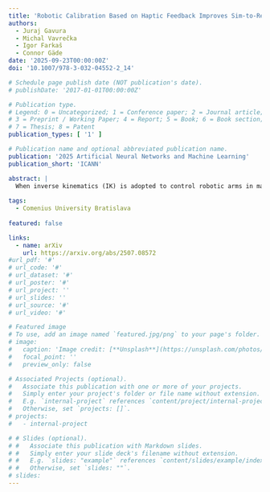 ```yaml
---
title: 'Robotic Calibration Based on Haptic Feedback Improves Sim-to-Real Transfer'
authors:
  - Juraj Gavura
  - Michal Vavrečka
  - Igor Farkaš
  - Connor Gäde
date: '2025-09-23T00:00:00Z'
doi: '10.1007/978-3-032-04552-2_14'

# Schedule page publish date (NOT publication's date).
# publishDate: '2017-01-01T00:00:00Z'

# Publication type.
# Legend: 0 = Uncategorized; 1 = Conference paper; 2 = Journal article;
# 3 = Preprint / Working Paper; 4 = Report; 5 = Book; 6 = Book section;
# 7 = Thesis; 8 = Patent
publication_types: [ '1' ]

# Publication name and optional abbreviated publication name.
publication: '2025 Artificial Neural Networks and Machine Learning'
publication_short: 'ICANN'

abstract: |
  When inverse kinematics (IK) is adopted to control robotic arms in manipulation tasks, there is often a discrepancy between the end effector (EE) position of the robot model in the simulator and the physical EE in reality. In most robotic scenarios with sim-to-real transfer, we have information about joint positions in both simulation and reality, but the EE position is only available in simulation. We developed a novel method to overcome this difficulty based on haptic feedback calibration, using a touchscreen in front of the robot that provides information on the EE position in the real environment. During the calibration procedure, the robot touches specific points on the screen, and the information is stored. In the next stage, we build a transformation function from the data based on linear transformation and neural networks that is capable of outputting all missing variables from any partial input (simulated/real joint/EE position). Our results demonstrate that a fully nonlinear neural network model performs best, significantly reducing positioning errors.
  
tags:
  - Comenius University Bratislava
  
featured: false

links:
  - name: arXiv
    url: https://arxiv.org/abs/2507.08572
#url_pdf: '#'
# url_code: '#'
# url_dataset: '#'
# url_poster: '#'
# url_project: ''
# url_slides: ''
# url_source: '#'
# url_video: '#'

# Featured image
# To use, add an image named `featured.jpg/png` to your page's folder.
# image:
#   caption: 'Image credit: [**Unsplash**](https://unsplash.com/photos/s9CC2SKySJM)'
#   focal_point: ''
#   preview_only: false

# Associated Projects (optional).
#   Associate this publication with one or more of your projects.
#   Simply enter your project's folder or file name without extension.
#   E.g. `internal-project` references `content/project/internal-project/index.md`.
#   Otherwise, set `projects: []`.
# projects:
#   - internal-project

# # Slides (optional).
# #   Associate this publication with Markdown slides.
# #   Simply enter your slide deck's filename without extension.
# #   E.g. `slides: "example"` references `content/slides/example/index.md`.
# #   Otherwise, set `slides: ""`.
# slides:
---
```

